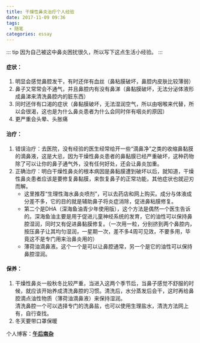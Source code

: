 ```yaml
---
title: 干燥性鼻炎治疗个人经验
date: 2017-11-09 09:36  
tags:
 - 随笔
categories: essay
---
```


::: tip 
因为自己被这中鼻炎困扰很久，所以写下这点生活小经验。
:::

<!-- more -->

#### 症状：
1. 明显会感觉鼻腔发干，有时还伴有血丝（鼻粘膜破坏，鼻腔内皮肤比较薄弱）
2. 鼻子又常常会不通气，并且鼻腔内有没有鼻涕（鼻黏膜破坏，无法分泌体液形成鼻涕来清洗鼻腔内的脏东西）
3. 同时还伴有口渴的症状（鼻黏膜破坏，无法湿润空气，所以由咽喉来代替，所以会很渴，这也是为什么鼻炎患者为什么会同时伴有咽炎的原因）
4. 更严重会头晕、头胀痛

#### 治疗：
1. 错误治疗：去医院，没有经验的医生经常给开一些“滴鼻净”之类的收缩鼻黏膜的滴鼻液，这是大忌，因为干燥性鼻炎患者的鼻黏膜已经严重破坏，这种药物除了可以让你的鼻子通气外，没有任何好处，还会让鼻炎加重。
2. 正确治疗：明白干燥性鼻炎的根本病因是鼻黏膜遭到破坏以后，就知道，干燥性鼻炎患者应该是要修复鼻黏膜，来恢复鼻子的正常功能，其他症状也就迎刃而解。<br>
   - 这里推荐“生理性海水鼻炎喷剂”，可以去药店和网上购买。成分与体液成分差不多，它的目的就是辅助鼻子将炎症消除，促进鼻粘膜修复。
   - 第二个是DHA（深海鱼油青少年使用版），这个方法是偶然一个医生告诉的。深海鱼油主要是用于促进儿童神经系统的发育，它的油性可以保持鼻腔湿润，同时又有促进鼻黏膜修复。（一次用一粒，分别挤到两个鼻腔内，按压鼻子让其均匀湿润，一星期一次，差不多4周可见效，不要多用，毕竟这不是专门用来治鼻炎用的）
   - 薄荷油滴鼻液。这个一个是可以让鼻腔通常，另一个是它的油性可以保持鼻腔湿润。

#### 保养：
1. 干燥性鼻炎一般秋冬比较严重，当进入这两个季节后，当鼻子感觉不舒服的时候，就应该开始养成清洗鼻腔的习惯。清洗后，水分蒸发后会干，这时再给鼻腔滴点油性物质（薄荷油滴鼻液）来保持湿润。 <br>
清洗鼻腔一个可以选择专门的洗鼻盐，也可以使用生理盐水，清洗方法网上有，自行查找。 
2. 冬天要带口罩保暖

个人博客：[**午后南杂**](http://recoluan.gitlab.io) 